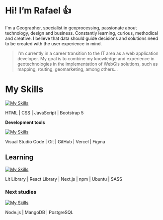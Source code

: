 # Hi! I’m Rafael :thumbsup:

I'm a Geographer, specialist in geoprocessing, passionate about technology, design and business. Constantly learning, curious, methodical and creative. I believe that data should guide decisions and solutions need to be created with the user experience in mind.

> I'm currently in a career transition to the IT area as a web application developer. My goal is to combine my knowledge and experience in geotechnologies in the implementation of WebGis solutions, such as mapping, routing, geomarketing, among others...

# My Skills 
[![My Skills](https://skillicons.dev/icons?i=html,css,js,bootstrap)](https://skillicons.dev)

HTML | CSS | JavaScript | Bootstrap 5

**Development tools**

[![My Skills](https://skillicons.dev/icons?i=vscode,git,github,vercel,figma)](https://skillicons.dev)

Visual Studio Code | Git | GitHub | Vercel | Figma

##  Learning 
[![My Skills](https://skillicons.dev/icons?i=lit,react,nextjs,npm,ubuntu,sass)](https://skillicons.dev)

Lit Library | React Library | Next.js | npm | Ubuntu | SASS

### Next studies 
[![My Skills](https://skillicons.dev/icons?i=nodejs,mongodb,postgres)](https://skillicons.dev)

Node.js | MangoDB | PostgreSQL
